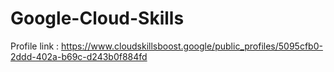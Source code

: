 # Google-Cloud-Skills
Profile link :  https://www.cloudskillsboost.google/public_profiles/5095cfb0-2ddd-402a-b69c-d243b0f884fd
